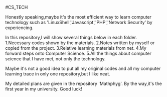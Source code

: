#CS_TECH

Honestly speaking,maybe it's the most efficient way to learn computer
technology such as 'LinuxShell','Javascript','PHP','Network Security'
by experiencing.

In this repository,I will show several things below in each folder.
	1.Necessary codes shown by the materials.
	2.Notes written by myself or copied from the project.
	3.Relative learning materials from net.
	4.My forward steps onto Computer Science.
	5.All the things about computer science that I have met,
	  not only the technology.

Maybe it's not a good idea to put all my original codes and all my
computer learning trace in only one repository,but I like neat.

My detailed plans are given in the repository 'Mathphyg'.
By the way,it's the first year in my university.
Good luck!



